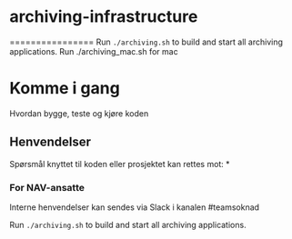# archiving-infrastructure
================
Run `./archiving.sh` to build and start all archiving applications.
Run ./archiving_mac.sh for mac

# Komme i gang

Hvordan bygge, teste og kjøre koden

## Henvendelser
Spørsmål knyttet til koden eller prosjektet kan rettes mot:
* 

### For NAV-ansatte
Interne henvendelser kan sendes via Slack i kanalen #teamsoknad

Run `./archiving.sh` to build and start all archiving applications.
